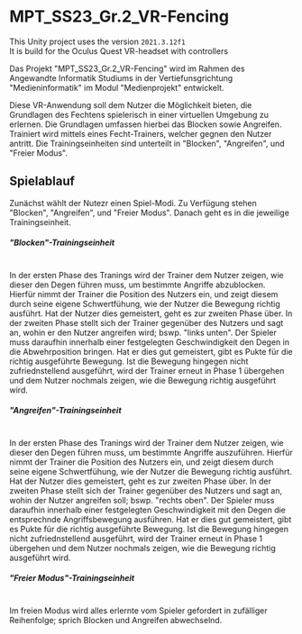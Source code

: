 # MPT_SS23_Gr.2_VR-Fencing
 
This Unity project uses the version `2021.3.12f1`<br>
It is build for the Oculus Quest VR-headset with controllers<br>


Das Projekt "MPT_SS23_Gr.2_VR-Fencing" wird im Rahmen des Angewandte Informatik Studiums in der Vertiefunsgrichtung "Medieninformatik" im Modul "Medienprojekt" entwickelt.

Diese VR-Anwendung soll dem Nutzer die Möglichkeit bieten, die Grundlagen des Fechtens spielerisch in einer virtuellen Umgebung zu erlernen. Die Grundlagen umfassen hierbei das Blocken sowie Angreifen.
Trainiert wird mittels eines Fecht-Trainers, welcher gegnen den Nutzer antritt. Die Trainingseinheiten sind  unterteilt in "Blocken", "Angreifen", und "Freier Modus".

<h2>Spielablauf</h2>
Zunächst wählt der Nutezr einen Spiel-Modi. Zu Verfügung stehen "Blocken", "Angreifen", und "Freier Modus". Danach geht es in die jeweilige Trainingseinheit. 

<h5>"Blocken"-Trainingseinheit</h5><br>
In der ersten Phase des Tranings wird der Trainer dem Nutzer zeigen, wie dieser den Degen führen muss, um bestimmte Angriffe abzublocken. Hierfür nimmt der Trainer die Position des Nutzers ein, und zeigt diesem durch seine eigene Schwertfühung, wie der Nutzer die Bewegung richtig ausführt. Hat der Nutzer dies gemeistert, geht es zur zweiten Phase über. 
In der zweiten Phase stellt sich der Trainer gegenüber des Nutzers und sagt an, wohin er den Nutzer angreifen wird; bswp. "links unten". Der Spieler muss daraufhin innerhalb einer festgelegten Geschwindigkeit den Degen in die Abwehrposition bringen. Hat er dies gut gemeistert, gibt es Pukte für die richtig ausgeführte Bewegung. Ist die Bewegung hingegen nicht zufriednstellend ausgeführt, wird der Trainer erneut in Phase 1 übergehen und dem Nutzer nochmals zeigen, wie die Bewegung richtig ausgeführt wird.

<h5>"Angreifen"-Trainingseinheit</h5><br>
In der ersten Phase des Tranings wird der Trainer dem Nutzer zeigen, wie dieser den Degen führen muss, um bestimmte Angriffe auszuführen. Hierfür nimmt der Trainer die Position des Nutzers ein, und zeigt diesem durch seine eigene Schwertfühung, wie der Nutzer die Bewegung richtig ausführt. Hat der Nutzer dies gemeistert, geht es zur zweiten Phase über. 
In der zweiten Phase stellt sich der Trainer gegenüber des Nutzers und sagt an, wohin der Nutzer angreifen soll; bswp. "rechts oben". Der Spieler muss daraufhin innerhalb einer festgelegten Geschwindigkeit mit den Degen die entsprechnde Angriffsbewegung ausführen. Hat er dies gut gemeistert, gibt es Pukte für die richtig ausgeführte Bewegung. Ist die Bewegung hingegen nicht zufriednstellend ausgeführt, wird der Trainer erneut in Phase 1 übergehen und dem Nutzer nochmals zeigen, wie die Bewegung richtig ausgeführt wird.

<h5>"Freier Modus"-Trainingseinheit</h5><br>
Im freien Modus wird alles erlernte vom Spieler gefordert in zufälliger Reihenfolge; sprich Blocken und Angreifen abwechselnd.


